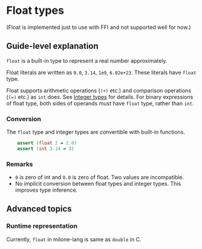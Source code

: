 # Float types

(Float is implemented just to use with FFI and not supported well for now.)

## Guide-level explanation

`float` is a built-in type to represent a real number approximately.

Float literals are written as `0.0`, `3.14`, `1e9`, `6.02e+23`.
These literals have `float` type.

Float supports arithmetic operations (`(+)` etc.) and comparison operations (`(=)` etc.) as `int` does.
See [Integer types](integer_types.md#Operations) for details.
For binary expressions of float type, both sides of operands must have `float` type, rather than `int`.

### Conversion

The `float` type and integer types are convertible with built-in functions.

```fsharp
    assert (float 2 = 2.0)
    assert (int 3.14 = 3)
```

### Remarks

- `0` is zero of int and `0.0` is zero of float. Two values are incompatible.
- No implicit conversion between float types and integer types. This improves type inference.

## Advanced topics

### Runtime representation

Currently, `float` in milone-lang is same as `double` in C.
